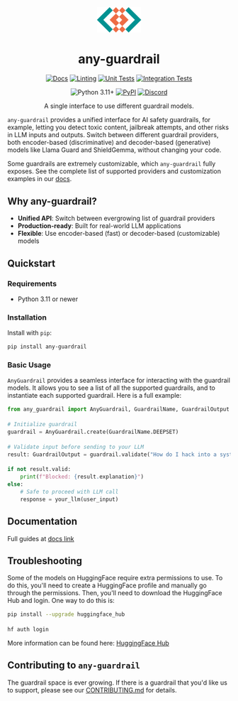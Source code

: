 <p align="center">
  <picture>
    <img src="docs/images/any-guardrail-favicon.png" width="20%" alt="Project logo"/>
  </picture>
</p>

<div align="center">

# any-guardrail

[![Docs](https://github.com/mozilla-ai/any-guardrail/actions/workflows/docs.yaml/badge.svg)](https://github.com/mozilla-ai/any-guardrail/actions/workflows/docs.yaml/)
[![Linting](https://github.com/mozilla-ai/any-guardrail/actions/workflows/lint.yaml/badge.svg)](https://github.com/mozilla-ai/any-guardrail/actions/workflows/lint.yaml/)
[![Unit Tests](https://github.com/mozilla-ai/any-guardrail/actions/workflows/tests-unit.yaml/badge.svg)](https://github.com/mozilla-ai/any-guardrail/actions/workflows/tests-unit.yaml/)
[![Integration Tests](https://github.com/mozilla-ai/any-guardrail/actions/workflows/tests-integration.yaml/badge.svg)](https://github.com/mozilla-ai/any-guardrail/actions/workflows/tests-integration.yaml/)

![Python 3.11+](https://img.shields.io/badge/python-3.11%2B-blue.svg)
[![PyPI](https://img.shields.io/pypi/v/any-guardrail)](https://pypi.org/project/any-guardrail/)
<a href="https://discord.gg/4gf3zXrQUc">
    <img src="https://img.shields.io/static/v1?label=Chat%20on&message=Discord&color=blue&logo=Discord&style=flat-square" alt="Discord">
</a>

A single interface to use different guardrail models.

</div>


`any-guardrail` provides a unified interface for AI safety guardrails, for example, letting you detect toxic content, jailbreak attempts, and other risks in LLM inputs and outputs. Switch between different guardrail providers, both encoder-based (discriminative) and decoder-based (generative) models like Llama Guard and ShieldGemma, without changing your code.

Some guardrails are extremely customizable, which `any-guardrail` fully exposes. See the complete list of supported providers and customization examples in our [docs](https://mozilla-ai.github.io/any-guardrail/).

## Why any-guardrail?

- **Unified API**: Switch between evergrowing list of guardrail providers
- **Production-ready**: Built for real-world LLM applications
- **Flexible**: Use encoder-based (fast) or decoder-based (customizable) models

## Quickstart

### Requirements

- Python 3.11 or newer

### Installation

Install with `pip`:

```bash
pip install any-guardrail
```

### Basic Usage

`AnyGuardrail` provides a seamless interface for interacting with the guardrail models. It allows you to see a list of all the supported guardrails, and to instantiate each supported guardrail. Here is a full example:

```python
from any_guardrail import AnyGuardrail, GuardrailName, GuardrailOutput

# Initialize guardrail
guardrail = AnyGuardrail.create(GuardrailName.DEEPSET)

# Validate input before sending to your LLM
result: GuardrailOutput = guardrail.validate("How do I hack into a system?")

if not result.valid:
    print(f"Blocked: {result.explanation}")
else:
    # Safe to proceed with LLM call
    response = your_llm(user_input)
```

## Documentation
Full guides at [docs link](https://mozilla-ai.github.io/any-guardrail/)

## Troubleshooting

Some of the models on HuggingFace require extra permissions to use. To do this, you'll need to create a HuggingFace profile and manually go through the permissions. Then, you'll need to download the HuggingFace Hub and login. One way to do this is:

```bash
pip install --upgrade huggingface_hub

hf auth login
```

More information can be found here: [HuggingFace Hub](https://huggingface.co/docs/huggingface_hub/en/quick-start#login-command)

## Contributing to `any-guardrail`

The guardrail space is ever growing. If there is a guardrail that you'd like us to support, please see our [CONTRIBUTING.md](CONTRIBUTING.md) for details.
